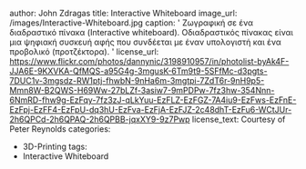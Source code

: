 author: John Zdragas
title: Interactive Whiteboard
image_url: /images/Interactive-Whiteboard.jpg
caption: ' Ζωγραφική σε ένα διαδραστικό πίνακα (Interactive whiteboard). Οδιαδραστικός πίνακας είναι μια ψηφιακή συσκευή αφής που συνδέεται με έναν υπολογιστή και ένα προβολικό (προτζέκτορα). '
license_url: https://www.flickr.com/photos/dannynic/3198910957/in/photolist-byAk4F-JJA6E-9KXVKA-QfMQS-a95G4g-3mgusK-6Tm9t9-5SFfMc-d3pgts-7DUC1v-3mgsdz-RW1ptj-fhwbN-9nHa6m-3mgtpi-7ZdT6r-9nH9p5-Mmn8W-B2QWS-H69Ww-27bLZf-3asiw7-9mPDPw-7fz3hw-354Nnn-6NmRD-fhw9g-EzFqy-7fz3zJ-qLkYuu-EzFLZ-EzFGZ-7A4iu9-EzFws-EzFnE-EzFpj-EzFF4-EzFpU-dq3hU-EzFva-EzFjA-EzFJZ-2c48dhT-EzFu6-WCtJUr-2h6QPCd-2h6QPAQ-2h6QPBB-jqxXY9-9z7Pwp
license_text: Courtesy of Peter Reynolds
categories:
  - 3D-Printing
tags:
  - Interactive Whiteboard
